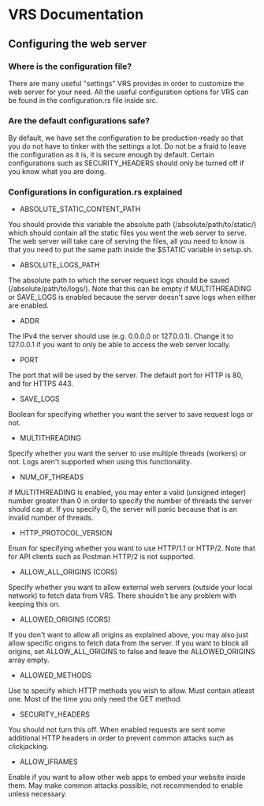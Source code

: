 # VRS Documentation

## Configuring the web server

### Where is the configuration file?

There are many useful "settings" VRS provides in order to customize the web server for your need. All the useful configuration options for VRS can be found in the configuration.rs file inside src.

### Are the default configurations safe?

By default, we have set the configuration to be production-ready so that you do not have to tinker with the settings a lot. Do not be a fraid to leave the configuration as it is, it is secure enough by default. Certain configurations such as SECURITY_HEADERS should only be turned off if you know what you are doing.

### Configurations in configuration.rs explained

- ABSOLUTE_STATIC_CONTENT_PATH

You should provide this variable the absolute path (/absolute/path/to/static/) which should contain all the static files you went the web server to serve. The web server will take care of serving the files, all you need to know is that you need to put the same path inside the $STATIC variable in setup.sh.

- ABSOLUTE_LOGS_PATH

The absolute path to which the server request logs should be saved (/absolute/path/to/logs/). Note that this can be empty if MULTITHREADING or SAVE_LOGS is enabled because the server doesn't save logs when either are enabled.

- ADDR

The IPv4 the server should use (e.g. 0.0.0.0 or 127.0.0.1). Change it to 127.0.0.1 if you want to only be able to access the web server locally.

- PORT

The port that will be used by the server. The default port for HTTP is 80, and for HTTPS 443.

- SAVE_LOGS

Boolean for specifying whether you want the server to save request logs or not.

- MULTITHREADING

Specify whether you want the server to use multiple threads (workers) or not. Logs aren't supported when using this functionality.

- NUM_OF_THREADS

If MULTITHREADING is enabled, you may enter a valid (unsigned integer) number greater than 0 in order to specify the number of threads the server should cap at. If you specify 0, the server will panic because that is an invalid number of threads.

- HTTP_PROTOCOL_VERSION

Enum for specifying whether you want to use HTTP/1.1 or HTTP/2. Note that for API clients such as Postman HTTP/2 is not supported.

- ALLOW_ALL_ORIGINS (CORS)

Specify whether you want to allow external web servers (outside your local network) to fetch data from VRS. There shouldn't be any problem with keeping this on.

- ALLOWED_ORIGINS (CORS)

If you don't want to allow all origins as explained above, you may also just allow specific origins to fetch data from the server. If you want to block all origins, set ALLOW_ALL_ORIGINS to false and leave the ALLOWED_ORIGINS array empty.

- ALLOWED_METHODS

Use to specify which HTTP methods you wish to allow. Must contain atleast one. Most of the time you only need the GET method.

- SECURITY_HEADERS

You should not turn this off. When enabled requests are sent some additional HTTP headers in order to prevent common attacks such as clickjacking.

- ALLOW_IFRAMES

Enable if you want to allow other web apps to embed your website inside them. May make common attacks possible, not recommended to enable unless necessary.
